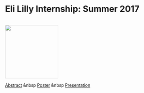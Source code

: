 # Eli Lilly Internship: Summer 2017

<br>
<img height = "175" src ="https://upload.wikimedia.org/wikipedia/commons/thumb/2/2b/Eli_Lilly_and_Company.svg/1200px-Eli_Lilly_and_Company.svg.png"/>
<br>

[Abstract](https://github.com/timothymahajan/Eli-Lilly-Summer-2017-Internship/blob/master/Abstract.pdf) &nbsp [Poster](https://github.com/timothymahajan/Eli-Lilly-Summer-2017-Internship/blob/master/Adverse%20Event.pdf) &nbsp [Presentation](https://github.com/timothymahajan/Eli-Lilly-Summer-2017-Internship/blob/13aa448385d722db660e66bd980092c5202bfc1f/Pathway%20Project%20Presentation.pdf)
